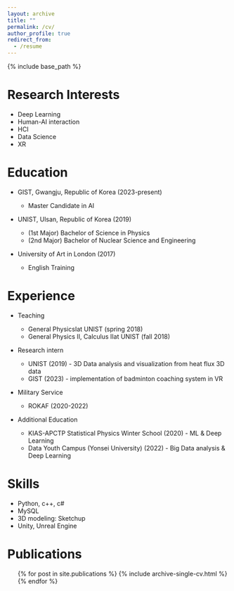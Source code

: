 ```yaml
---
layout: archive
title: ""
permalink: /cv/
author_profile: true
redirect_from:
  - /resume
---
```




{% include base_path %}

Research Interests
======
* Deep Learning
* Human-AI interaction
* HCI
* Data Science
* XR

Education
======
* GIST, Gwangju, Republic of Korea (2023-present)
  * Master Candidate in AI

* UNIST, Ulsan, Republic of Korea (2019) 
  * (1st Major) Bachelor of Science in Physics
  * (2nd Major) Bachelor of Nuclear Science and Engineering

* University of Art in London (2017)
  * English Training


Experience
======
* Teaching
  * General PhysicsⅠat UNIST (spring 2018) 
  * General Physics Ⅱ, Calculus Ⅱat UNIST (fall 2018) 
 
* Research intern
  * UNIST (2019) - 3D Data analysis and visualization from heat flux 3D data
  * GIST (2023) - implementation of badminton coaching system in VR 

* Military Service
  * ROKAF (2020-2022)

* Additional Education
  * KIAS-APCTP Statistical Physics Winter School (2020) - ML & Deep Learning
  * Data Youth Campus (Yonsei University) (2022) - Big Data analysis & Deep Learning

Skills
======
* Python, c++, c# 
* MySQL
* 3D modeling: Sketchup
* Unity, Unreal Engine


Publications
======
  <ul>{% for post in site.publications %}
    {% include archive-single-cv.html %}
  {% endfor %}</ul>
  


